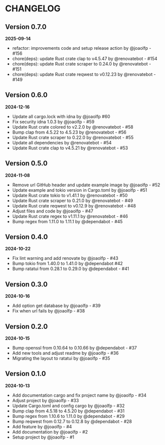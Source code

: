 # CHANGELOG

## Version 0.7.0
**2025-09-14**

- refactor: improvements code and setup release action by @joaolfp - #156
- chore(deps): update Rust crate clap to v4.5.47 by @renovatebot - #154
- chore(deps): update Rust crate scraper to 0.24.0 by @renovatebot - #151
- chore(deps): update Rust crate reqwest to v0.12.23 by @renovatebot - #149

## Version 0.6.0
**2024-12-16**

- Update all cargo.lock with idna by @joaolfp #60
- Fix security idna 1.0.3 by @joaolfp - #59
- Update Rust crate colored to v2.2.0 by @renovatebot - #58
- Bump clap from 4.5.22 to 4.5.23 by @renovatebot - #56
- Update Rust crate scraper to 0.22.0 by @renovatebot - #55
- Update all dependencies by @renovatebot - #54
- Update Rust crate clap to v4.5.21 by @renovatebot - #53

## Version 0.5.0
**2024-11-08**

- Remove url GitHub header and update example image by @joaolfp - #52
- Update example and tokio version in Cargo.toml by @joaolfp - #51
- Update Rust crate tokio to v1.41.1 by @renovatebot - #50
- Update Rust crate scraper to 0.21.0 by @renovatebot - #49
- Update Rust crate reqwest to v0.12.9 by @renovatebot - #48
- Adjust files and code by @joaolfp - #47
- Update Rust crate regex to v1.11.1 by @renovatebot - #46
- Bump regex from 1.11.0 to 1.11.1 by @dependabot - #45

## Version 0.4.0
**2024-10-22**

- Fix lint warning and add renovate by @joaolfp - #43
- Bump tokio from 1.40.0 to 1.41.0 by @dependabot #42
- Bump ratatui from 0.28.1 to 0.29.0 by @dependabot - #41

## Version 0.3.0
**2024-10-16**

- Add option get database by @joaolfp - #39
- Fix when url fails by @joaolfp - #38

## Version 0.2.0
**2024-10-15**

- Bump openssl from 0.10.64 to 0.10.66 by @dependabot - #37
- Add new tools and adjust readme by @joaolfp - #36
- Migrating the layout to ratatui by @joaolfp - #35

## Version 0.1.0
**2024-10-13**

- Add documentation cargo and fix project name by @joaolfp - #34
- Adjust project by @joaolfp - #33
- Update Cargo.toml and config cargo by @joaolfp - #32
- Bump clap from 4.5.18 to 4.5.20 by @dependabot - #31
- Bump regex from 1.10.6 to 1.11.0 by @dependabot - #29
- Bump reqwest from 0.12.7 to 0.12.8 by @dependabot - #28
- Add feature by @joaolfp - #4
- Add documentation by @joaolfp - #2
- Setup project by @joaolfp - #1
